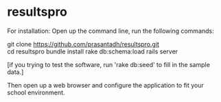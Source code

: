 resultspro
==========

For installation:
Open up the command line, run the following commands:

git clone https://github.com/prasantadh/resultspro.git <br/>
cd resultspro
bundle install
rake db:schema:load
rails server

[if you trying to test the software, run 'rake db:seed' to fill in the sample data.]

Then open up a web browser and configure the application to fit your school environment.


